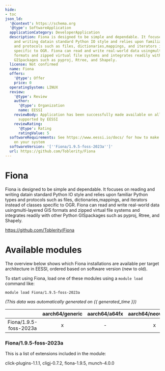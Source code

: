 ```yaml
---
hide:
- toc
json_ld:
  '@context': https://schema.org
  '@type': SoftwareApplication
  applicationCategory: DeveloperApplication
  description: Fiona is designed to be simple and dependable. It focuses on reading
    and writing datain standard Python IO style and relies upon familiar Python types
    and protocols such as files, dictionaries,mappings, and iterators instead of classes
    specific to OGR. Fiona can read and write real-world data usingmulti-layered GIS
    formats and zipped virtual file systems and integrates readily with other Python
    GISpackages such as pyproj, Rtree, and Shapely.
  license: Not confirmed
  name: Fiona
  offers:
    '@type': Offer
    price: 0
  operatingSystem: LINUX
  review:
    '@type': Review
    author:
      '@type': Organization
      name: EESSI
    reviewBody: Application has been successfully made available on all architectures
      supported by EESSI
    reviewRating:
      '@type': Rating
      ratingValue: 5
  softwareRequirements: See https://www.eessi.io/docs/ for how to make EESSI available
    on your system
  softwareVersion: '[''Fiona/1.9.5-foss-2023a'']'
  url: https://github.com/Toblerity/Fiona
---
```


Fiona
=====


Fiona is designed to be simple and dependable. It focuses on reading and writing datain standard Python IO style and relies upon familiar Python types and protocols such as files, dictionaries,mappings, and iterators instead of classes specific to OGR. Fiona can read and write real-world data usingmulti-layered GIS formats and zipped virtual file systems and integrates readily with other Python GISpackages such as pyproj, Rtree, and Shapely.

https://github.com/Toblerity/Fiona
# Available modules


The overview below shows which Fiona installations are available per target architecture in EESSI, ordered based on software version (new to old).

To start using Fiona, load one of these modules using a `module load` command like:

```shell
module load Fiona/1.9.5-foss-2023a
```

*(This data was automatically generated on {{ generated_time }})*

| |aarch64/generic|aarch64/a64fx|aarch64/neoverse_n1|aarch64/neoverse_v1|aarch64/nvidia/grace|x86_64/generic|x86_64/amd/zen2|x86_64/amd/zen3|x86_64/amd/zen4|x86_64/intel/cascadelake|x86_64/intel/haswell|x86_64/intel/icelake|x86_64/intel/sapphirerapids|x86_64/intel/skylake_avx512|
| :---: | :---: | :---: | :---: | :---: | :---: | :---: | :---: | :---: | :---: | :---: | :---: | :---: | :---: | :---: |
|Fiona/1.9.5-foss-2023a|x|-|x|x|x|x|x|x|x|x|x|x|x|x|


### Fiona/1.9.5-foss-2023a

This is a list of extensions included in the module:

click-plugins-1.1.1, cligj-0.7.2, fiona-1.9.5, munch-4.0.0